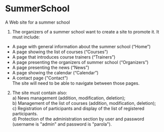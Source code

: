 # SummerSchool
A Web site for a summer school

1) The organizers of a summer school want to create a site to promote it. It must include:
- A page with general information about the summer school (“Home”)
- A page showing the list of courses (“Courses”)
- A page that introduces course trainers (“Trainers”)
- A page presenting the organizers of summer school (“Organizers”)
- A page presenting the news (“News”)
- A page showing the calendar (“Calendar”)
- A contact page ("Contact")<br>
The site will need to be able to navigate between those pages.

2) The site must contain also:
 <br>a) News management (addition, modification, deletion);
<br>b) Management of the list of courses (addition, modification, deletion);
<br>c) Registration of participants and display of the list of registered participants.
<br>d) Protection of the administration section by user and password (username is "admin" and password is "parola").
